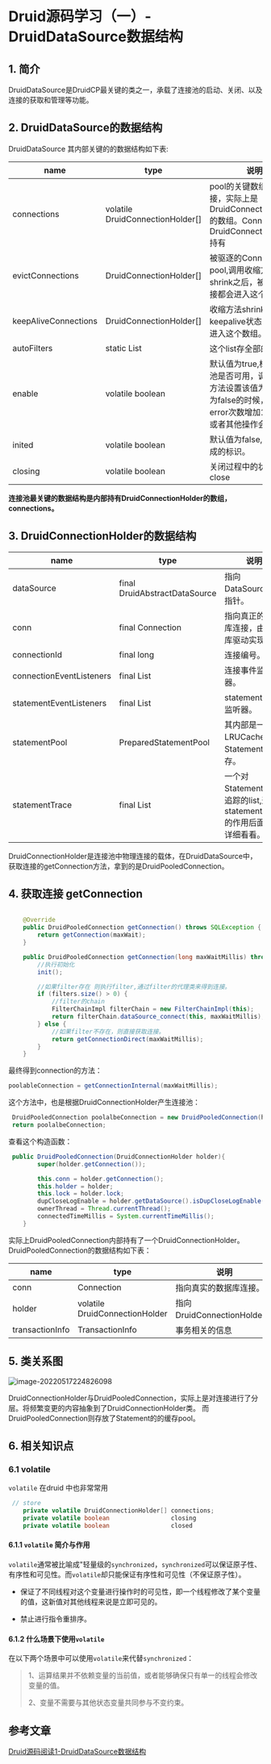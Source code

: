 # Druid源码学习（一）-DruidDataSource数据结构

## 1. 简介

DruidDataSource是DruidCP最关键的类之一，承载了连接池的启动、关闭、以及连接的获取和管理等功能。

## 2. DruidDataSource的数据结构

DruidDataSource 其内部关键的的数据结构如下表:

| name                 | type                             | 说明                                                         |
| -------------------- | -------------------------------- | ------------------------------------------------------------ |
| connections          | volatile DruidConnectionHolder[] | pool的关键数组，存放连接，实际上是DruidConnectionHolder的数组。Connection由DruidConnectionHolder持有 |
| evictConnections     | DruidConnectionHolder[]          | 被驱逐的Connection的pool,调用收缩方法shrink之后，被收缩的连接都会进入这个数组。 |
| keepAliveConnections | DruidConnectionHolder[]          | 收缩方法shrink中，满足keepalive状态的连接都进入这个数组。    |
| autoFilters          | static List                      | 这个list存全部的filter                                       |
| enable               | volatile boolean                 | 默认值为true,标识连接池是否可用，调用close方法设置该值为false,当为false的时候，连接的error次数增加1,get连接或者其他操作会失败。 |
| inited               | volatile boolean                 | 默认值为false,初始化完成的标识。                             |
| closing              | volatile boolean                 | 关闭过程中的状态。正在close                                  |

**连接池最关键的数据结构是内部持有DruidConnectionHolder的数组，connections。**

## 3. DruidConnectionHolder的数据结构

| name                     | type                          | 说明                                                         |
| ------------------------ | ----------------------------- | ------------------------------------------------------------ |
| dataSource               | final DruidAbstractDataSource | 指向DataSource的指针。                                       |
| conn                     | final Connection              | 指向真正的数据库连接，由数据库驱动实现。                     |
| connectionId             | final long                    | 连接编号。                                                   |
| connectionEventListeners | final List                    | 连接事件监听器。                                             |
| statementEventListeners  | final List                    | statement事件监听器。                                        |
| statementPool            | PreparedStatementPool         | 其内部是一个LRUCache，对Statement做缓存。                    |
| statementTrace           | final List                    | 一个对Statement进行追踪的list,这个statementTrace的作用后面需要详细看看。 |

DruidConnectionHolder是连接池中物理连接的载体，在DruidDataSource中，获取连接的getConnection方法，拿到的是DruidPooledConnection。

## 4. 获取连接 getConnection

```java

    @Override
    public DruidPooledConnection getConnection() throws SQLException {
        return getConnection(maxWait);
    }

    public DruidPooledConnection getConnection(long maxWaitMillis) throws SQLException {
        //执行初始化
        init();

        //如果filter存在 则执行filter,通过filter的代理类来得到连接。
        if (filters.size() > 0) {
            //filter的chain
            FilterChainImpl filterChain = new FilterChainImpl(this);
            return filterChain.dataSource_connect(this, maxWaitMillis);
        } else {
            //如果filter不存在，则直接获取连接。
            return getConnectionDirect(maxWaitMillis);
        }
    }
```

最终得到connection的方法：

```java
poolableConnection = getConnectionInternal(maxWaitMillis);
```

这个方法中，也是根据DruidConnectionHolder产生连接池：

```java
 DruidPooledConnection poolalbeConnection = new DruidPooledConnection(holder);
 return poolalbeConnection;
```

查看这个构造函数：

```java
 public DruidPooledConnection(DruidConnectionHolder holder){
        super(holder.getConnection());

        this.conn = holder.getConnection();
        this.holder = holder;
        this.lock = holder.lock;
        dupCloseLogEnable = holder.getDataSource().isDupCloseLogEnable();
        ownerThread = Thread.currentThread();
        connectedTimeMillis = System.currentTimeMillis();
    }
```

实际上DruidPooledConnection内部持有了一个DruidConnectionHolder。
DruidPooledConnection的数据结构如下表：

| name            | type                           | 说明                        |
| --------------- | ------------------------------ | --------------------------- |
| conn            | Connection                     | 指向真实的数据库连接。      |
| holder          | volatile DruidConnectionHolder | 指向DruidConnectionHolder。 |
| transactionInfo | TransactionInfo                | 事务相关的信息              |

## 5. 类关系图

![image-20220517224826098](https://abelsun-1256449468.cos.ap-beijing.myqcloud.com/image/image-20220517224826098.png)

DruidConnectionHolder与DruidPooledConnection，实际上是对连接进行了分层。将频繁变更的内容抽象到了DruidConnectionHolder类。
而DruidPooledConnection则存放了Statement的的缓存pool。

## 6. 相关知识点

### 6.1 volatile

`volatile` 在druid 中也非常常用

```java
 // store
    private volatile DruidConnectionHolder[] connections;
    private volatile boolean                 closing                   = false;
    private volatile boolean                 closed                    = false;
```

#### 6.1.1 `volatile` 简介与作用

`volatile`通常被比喻成"轻量级的`synchronized`，`synchronized`可以保证原子性、有序性和可见性。而`volatile`却只能保证有序性和可见性（不保证原子性）。

- 保证了不同线程对这个变量进行操作时的可见性，即一个线程修改了某个变量的值，这新值对其他线程来说是立即可见的。

- 禁止进行指令重排序。

#### 6.1.2 什么场景下使用`volatile`

在以下两个场景中可以使用`volatile`来代替`synchronized`：

> 1、运算结果并不依赖变量的当前值，或者能够确保只有单一的线程会修改变量的值。
>
> 2、变量不需要与其他状态变量共同参与不变约束。

## 参考文章

[Druid源码阅读1-DruidDataSource数据结构](https://blog.csdn.net/dhaibo1986/article/details/121215459?spm=1001.2014.3001.5501)